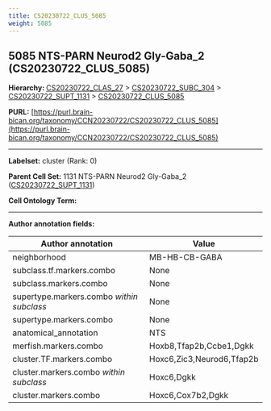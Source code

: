 ```yaml
---
title: CS20230722_CLUS_5085
weight: 5085
---
```

## 5085 NTS-PARN Neurod2 Gly-Gaba_2 (CS20230722_CLUS_5085)
<b>Hierarchy: </b>
[CS20230722_CLAS_27](../CS20230722_CLAS_27) >
[CS20230722_SUBC_304](../CS20230722_SUBC_304) >
[CS20230722_SUPT_1131](../CS20230722_SUPT_1131) >
[CS20230722_CLUS_5085](../CS20230722_CLUS_5085)

**PURL:** [https://purl.brain-bican.org/taxonomy/CCN20230722/CS20230722_CLUS_5085](https://purl.brain-bican.org/taxonomy/CCN20230722/CS20230722_CLUS_5085)

---


**Labelset:** cluster (Rank: 0)

**Parent Cell Set:** 1131 NTS-PARN Neurod2 Gly-Gaba_2 ([CS20230722_SUPT_1131](../CS20230722_SUPT_1131))



**Cell Ontology Term:** 

[MARKER GENES.]: #


---

[TRANSFERRED ANNOTATIONS.]: #


[AUTHOR ANNOTATION FIELDS.]: #


**Author annotation fields:**

| Author annotation | Value |
|-------------------|-------|
|neighborhood|MB-HB-CB-GABA|
|subclass.tf.markers.combo|None|
|subclass.markers.combo|None|
|supertype.markers.combo _within subclass_|None|
|supertype.markers.combo|None|
|anatomical_annotation|NTS|
|merfish.markers.combo|Hoxb8,Tfap2b,Ccbe1,Dgkk|
|cluster.TF.markers.combo|Hoxc6,Zic3,Neurod6,Tfap2b|
|cluster.markers.combo _within subclass_|Hoxc6,Dgkk|
|cluster.markers.combo|Hoxc6,Cox7b2,Dgkk|
